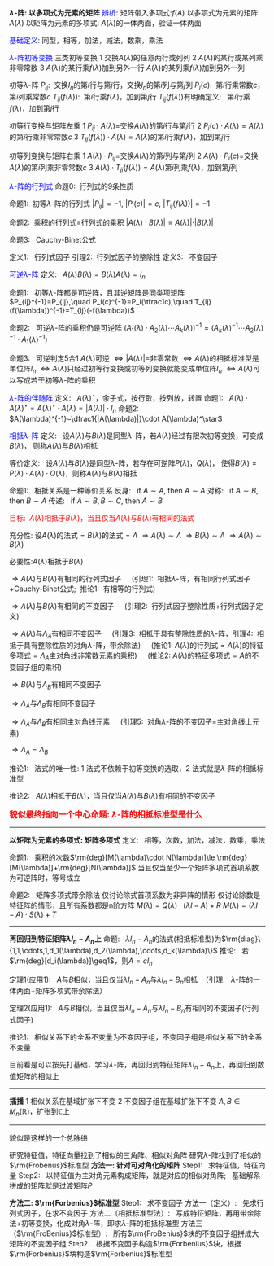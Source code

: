 **$\lambda$-阵: 以多项式为元素的矩阵**
<font color=blue>辨析</font>: 
    矩阵带入多项式:$f(A)$
    以多项式为元素的矩阵: $A(\lambda)$
    以矩阵为元素的多项式: $A(\lambda)$的一体两面，验证一体两面

<font color=blue>基础定义</font>:
    同型，相等，加法，减法，数乘，乘法

<font color=blue>$\lambda$-阵初等变换</font>
三类初等变换
      1 交换$A(\lambda)$的任意两行或列列
      2 $A(\lambda)$的某行或某列乘非零常数
      3 $A(\lambda)$的某行乘$f(\lambda)$加到另外一行
        $A(\lambda)$的某列乘$f(\lambda)$加到另外一列

初等$\lambda$-阵
      $P_{ij}:\enspace$交换$I_n$的第$i$行与第$j$行，交换$I_n$的第$i$列与第$j$列
      $P_i(c):\enspace$第$i$行乘常数$c$，第$i$列乘常数$c$
      $T_{ij}(f(\lambda)):\enspace$第$i$行乘$f(\lambda)$，加到第$j$行
      $T_{ij}(f(\lambda))$有明确定义:$\enspace$ 第$i$行乘$f(\lambda)$，加到第$j$行

初等行变换与矩阵左乘
      $1\ P_{ij}\cdot A(\lambda)=$交换$A(\lambda)$的第$i$行与第$j$行
      $2\ P_i(c)\cdot A(\lambda)=A(\lambda)$的第$i$行乘非零常数$c$
      $3\ T_{ij}(f(\lambda))\cdot A(\lambda)=A(\lambda)$的第$i$行乘$f(\lambda)$，加到第$j$行

初等列变换与矩阵右乘
      $1\ A(\lambda)\cdot P_{ij}=$交换$A(\lambda)$的第$i$列与第$j$列
      $2\ A(\lambda)\cdot P_i(c)=$交换$A(\lambda)$的第$i$列乘非零常数$c$
      $3\ A(\lambda)\cdot T_{ji}(f(\lambda))=A(\lambda)$第$i$列乘$f(\lambda)$，加到第$j$列

<font color=blue>$\lambda$-阵的行列式</font>
命题0:$\enspace$行列式的9条性质

命题1:$\enspace$初等$\lambda$-阵的行列式
     $|P_{ij}|=-1,\ |P_i(c)|=c,\ |T_{ij}(f(\lambda))|=-1$

命题2:$\enspace$乘积的行列式$=$行列式的乘积
     $|A(\lambda)\cdot B(\lambda)|=A(\lambda)|\cdot|B(\lambda)|$

命题3:$\enspace$ Cauchy-Binet公式

定义1:$\enspace$ 行列式因子
引理2:$\enspace$行列式因子的整除性
定义3:$\enspace$ 不变因子

<font color=blue>可逆$\lambda$-阵</font>
定义:$\enspace$ $A(\lambda)B(\lambda)=B(\lambda)A(\lambda)=I_n$

命题1:$\enspace$ 初等$\lambda$-阵都是可逆阵，且其逆矩阵是同类项矩阵
     $P_{ij}^{-1}=P_{ij},\quad P_i(c)^{-1}=P_i(\tfrac1c),\quad T_{ij}(f(\lambda))^{-1}=T_{ij}(-f(\lambda))$

命题2:$\enspace$ 可逆$\lambda$-阵的乘积仍是可逆阵
     $(A_1(\lambda)\cdot A_2(\lambda)\cdots A_k(\lambda))^{-1}=(A_k(\lambda)^{-1}\cdots A_2(\lambda)^{-1}\cdot A_1(\lambda)^{-1})$

命题3:$\enspace$ 可逆判定5合1
    $A(\lambda)$可逆
    $\Leftrightarrow|A(\lambda)|=$非零常数
    $\Leftrightarrow A(\lambda)$的相抵标准型是单位阵$I_n$
    $\Leftrightarrow A(\lambda)$只经过初等行变换或初等列变换就能变成单位阵$I_n$
    $\Leftrightarrow A(\lambda)$可以写成若干初等$\lambda$-阵的乘积

<font color=blue>$\lambda$-阵的伴随阵</font>
定义:$\enspace$ $A(\lambda)^\star$，余子式，按行取，按列放，转置
命题1:$\enspace$ $A(\lambda)\cdot A(\lambda)^\star=A(\lambda)^\star\cdot A(\lambda)=|A(\lambda)|\cdot I_n$
命题2:$\enspace$ $A(\lambda)^{-1}=\dfrac1{|A(\lambda)|}\cdot A(\lambda)^\star$

<font color=blue>相抵$\lambda$-阵</font>
定义:$\enspace$ 设$A(\lambda)$与$B(\lambda)$是同型$\lambda$-阵，若$A(\lambda)$经过有限次初等变换，可变成$B(\lambda)$，
    则称$A(\lambda)$与$B(\lambda)$相抵

等价定义:$\enspace$ 设$A(\lambda)$与$B(\lambda)$是同型$\lambda$-阵，若存在可逆阵$P(\lambda)$，$Q(\lambda)$，
       使得$B(\lambda)=P(\lambda)\cdot A(\lambda)\cdot Q(\lambda)$，则称$A(\lambda)$与$B(\lambda)$相抵

命题1:$\enspace$ 相抵关系是一种等价关系
    反身:$\enspace$ if $A\sim A,$ then $A\sim A$
    对称:$\enspace$ if $A\sim B$, then $B\sim A$
    传递:$\enspace$ if $A\sim B, B\sim C$, then $A\sim B$

<font color=red>目标:$\enspace$$A(\lambda)$相抵于$B(\lambda)$，当且仅当$A(\lambda)$与$B(\lambda)$有相同的法式</font>

充分性: 设$A(\lambda)$的法式$=B(\lambda)$的法式$=\Lambda$
$\Rightarrow A(\lambda)\sim\Lambda$
$\Rightarrow B(\lambda)\sim\Lambda$
$\Rightarrow A(\lambda)\sim B(\lambda)$

必要性:$A(\lambda)$相抵于$B(\lambda)$

$\Rightarrow A(\lambda)$与$B(\lambda)$有相同的行列式因子
$\quad$(引理1:$\enspace$相抵$\lambda$-阵，有相同行列式因子+Cauchy-Binet公式;$\enspace$推论1:$\enspace$有相等的行列式)

$\Rightarrow A(\lambda)$与$B(\lambda)$有相同的不变因子
$\quad$(引理2:$\enspace$行列式因子整除性质+行列式因子定义)

$\Rightarrow A(\lambda)$与$\Lambda_A$有相同不变因子
$\quad$(引理3:$\enspace$相抵于具有整除性质的$\lambda$-阵，引理4:$\enspace$相抵于具有整除性质的对角$\lambda$-阵，带余除法)
$\quad$(推论1: $A(\lambda)$的行列式$=A(\lambda)$的特征多项式$=\Lambda_A$主对角线非常数元素的乘积)
$\quad$(推论2: $A(\lambda)$的特征多项式$=A$的不变因子组的乘积)

$\Rightarrow B(\lambda)$与$\Lambda_B$有相同不变因子

$\Rightarrow \Lambda_A$与$\Lambda_B$有相同不变因子

$\Rightarrow \Lambda_A$与$\Lambda_B$有相同主对角线元素
$\quad$(引理5:$\enspace$对角$\lambda$-阵的不变因子=主对角线上元素)

$\Rightarrow \Lambda_A=\Lambda_B$

推论1:$\enspace$ 法式的唯一性: 1 法式不依赖于初等变换的选取，2 法式就是$\lambda$-阵的相抵标准型

推论2:$\enspace$ $A(\lambda)$相抵于$B(\lambda)$，当且仅当$A(\lambda)$与$B(\lambda)$有相同的不变因子

**<font color=red size=3>貌似最终指向一个中心命题: $\lambda$-阵的相抵标准型是什么</font>**

---

**以矩阵为元素的多项式: 矩阵多项式**
定义:$\enspace$ 相等，次数，加法，减法，数乘，乘法

命题1:$\enspace$ 乘积的次数$\rm{deg}[M(\lambda)\cdot N(\lambda)]\le \rm{deg}[M(\lambda)]+\rm{deg}[N(\lambda)]$
当且仅当至少一个矩阵多项式首项系数为可逆阵时，等号成立

命题2:$\enspace$ 矩阵多项式带余除法
仅讨论除式首项系数为非异阵的情形
仅讨论除数是特征阵的情形，且所有系数都是n阶方阵
$M(\lambda)=Q(\lambda)\cdot(\lambda I-A)+R$
$M(\lambda)=(\lambda I-A)\cdot S(\lambda)+T$

---

**再回归到特征矩阵$\lambda I_n-A_n$上**
命题:$\enspace$ $\lambda I_n-A_n$的法式(相抵标准型)为$\rm{diag}\{1,1,\cdots,1,d_1(\lambda),d_2(\lambda),\cdots,d_k(\lambda)\}$
    推论:$\enspace$ 若$\rm{deg}[d_i(\lambda)]\geq1$，则$A=cI_n$

定理1(应用1):$\enspace$ $A$与$B$相似，当且仅当$\lambda I_n-A_n$与$\lambda I_n-B_n$相抵$\enspace$（引理:$\enspace$ $\lambda$-阵的一体两面+矩阵多项式带余除法）

定理2(应用1):$\enspace$ $A$与$B$相似，当且仅当$\lambda I_n-A_n$与$\lambda I_n-B_n$有相同的不变因子(行列式因子)

推论1:$\enspace$ 相似关系下的全系不变量为不变因子组，不变因子组是相似关系下的全系不变量

目前看是可以按先打基础，学习$\lambda$-阵，再回归到特征矩阵$\lambda I_n-A_n$上，再回归到数值矩阵的相似上

---

**插播**
1 相似关系在基域扩张下不变
2 不变因子组在基域扩张下不变
$A,B\in M_n{\mathbb{(R)}}$，扩张到$\mathbb{C}$上

---

貌似是这样的一个总脉络

研究特征值，特征向量找到了相似的三角阵、相似对角阵
研究$\lambda$-阵找到了相似的$\rm{Frobenus}$标准型
**方法一: 针对可对角化的矩阵**
Step1:$\enspace$ 求特征值，特征向量
Step2:$\enspace$ 以特征值为主对角元素构成矩阵，就是对应的相似对角阵;$\enspace$ 基础解系拼成的矩阵就是过渡矩阵$P$

**方法二: $\rm{Forbenius}$标准型**
Step1:$\enspace$ 求不变因子
    方法一（定义）:$\enspace$ 先求行列式因子，在求不变因子
    方法二（相抵标准型法）:$\enspace$ 写成特征矩阵，再用带余除法+初等变换，化成对角$\lambda$-阵，即求$\lambda$-阵的相抵标准型
    方法三（$\rm{FroBenius}$标准型）:$\enspace$ 所有$\rm{FroBenius}$块的不变因子组拼成大矩阵的不变因子组
Step2:$\enspace$ 根据不变因子构造$\rm{Forbenius}$块，根据$\rm{Forbenius}$块构造$\rm{Forbenius}$标准型